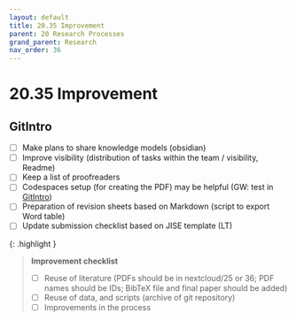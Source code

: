 ```yaml
---
layout: default
title: 20.35 Improvement
parent: 20 Research Processes
grand_parent: Research
nav_order: 36
---
```


# 20.35 Improvement

## GitIntro

- [ ] Make plans to share knowledge models (obsidian)
- [ ] Improve visibility (distribution of tasks within the team / visibility, Readme)
- [ ] Keep a list of proofreaders
- [ ] Codespaces setup (for creating the PDF) may be helpful (GW: test in [GitIntro](https://github.com/digital-work-lab/git-intro))
- [ ] Preparation of revision sheets based on Markdown (script to export Word table)
- [ ] Update submission checklist based on JISE template (LT)

{: .highlight }
> **Improvement checklist**
> 
> - [ ] Reuse of literature (PDFs should be in nextcloud/25 or 36; PDF names should be IDs; BibTeX file and final paper should be added)
> - [ ] Reuse of data, and scripts (archive of git repository)
> - [ ] Improvements in the process
